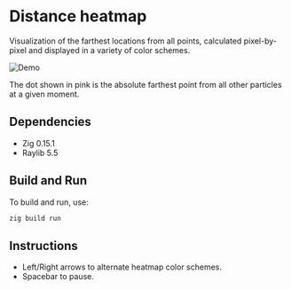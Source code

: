 # Distance heatmap
Visualization of the farthest locations from all points, calculated pixel-by-pixel and displayed in a variety of color schemes.

![Demo](ffmpeg/demo.gif)

The dot shown in pink is the absolute farthest point from all other particles at a given moment.

## Dependencies
* Zig 0.15.1
* Raylib 5.5

## Build and Run
To build and run, use:
```sh
zig build run
```

## Instructions
* Left/Right arrows to alternate heatmap color schemes.
* Spacebar to pause.
